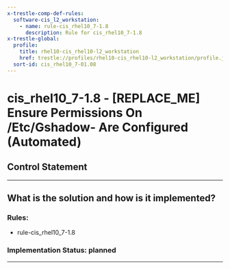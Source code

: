 ```yaml
---
x-trestle-comp-def-rules:
  software-cis_l2_workstation:
    - name: rule-cis_rhel10_7-1.8
      description: Rule for cis_rhel10_7-1.8
x-trestle-global:
  profile:
    title: rhel10-cis_rhel10-l2_workstation
    href: trestle://profiles/rhel10-cis_rhel10-l2_workstation/profile.json
  sort-id: cis_rhel10_7-01.08
---
```


# cis_rhel10_7-1.8 - \[REPLACE_ME\] Ensure Permissions On /Etc/Gshadow- Are Configured (Automated)

## Control Statement

______________________________________________________________________

## What is the solution and how is it implemented?

<!-- For implementation status enter one of: implemented, partial, planned, alternative, not-applicable -->

<!-- Note that the list of rules under ### Rules: is read-only and changes will not be captured after assembly to JSON -->

<!-- Add control implementation description here for control: cis_rhel10_7-1.8 -->

### Rules:

  - rule-cis_rhel10_7-1.8

### Implementation Status: planned

______________________________________________________________________
